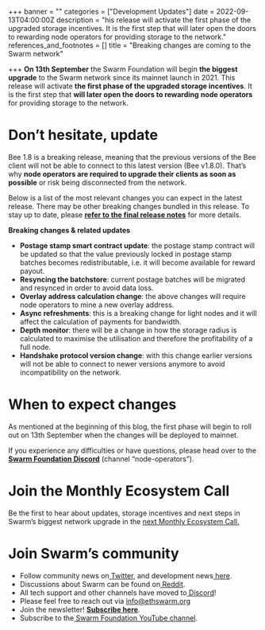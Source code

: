 +++
banner = ""
categories = ["Development Updates"]
date = 2022-09-13T04:00:00Z
description = "his release will activate the first phase of the upgraded storage incentives. It is the first step that will later open the doors to rewarding node operators for providing storage to the network."
references_and_footnotes = []
title = "Breaking changes are coming to the Swarm network"

+++
**On 13th September** the Swarm Foundation will begin **the biggest upgrade** to the Swarm network since its mainnet launch in 2021. This release will activate **the first phase of the upgraded storage incentives**. It is the first step that **will later open the doors to rewarding** **node operators** for providing storage to the network.

# Don’t hesitate, update

Bee 1.8 is a breaking release, meaning that the previous versions of the Bee client will not be able to connect to this latest version (Bee v1.8.0). That’s why **node operators are required to upgrade their clients as soon as possible** or risk being disconnected from the network.

Below is a list of the most relevant changes you can expect in the latest release. There may be other breaking changes bundled in this release. To stay up to date, please [**refer to the final release notes**](https://github.com/ethersphere/bee/releases) for more details.

**Breaking changes & related updates**

* **Postage stamp smart contract update**: the postage stamp contract will be updated so that the value previously locked in postage stamp batches becomes redistributable, i.e. it will become available for reward payout.
* **Resyncing the batchstore**: current postage batches will be migrated and resynced in order to avoid data loss.
* **Overlay address calculation change**: the above changes will require node operators to mine a new overlay address.
* **Async refreshments**: this is a breaking change for light nodes and it will affect the calculation of payments for bandwidth.
* **Depth monitor**: there will be a change in how the storage radius is calculated to maximise the utilisation and therefore the profitability of a full node.
* **Handshake protocol version change**: with this change earlier versions will not be able to connect to newer versions anymore to avoid incompatibility on the network.

# When to expect changes

As mentioned at the beginning of this blog, the first phase will begin to roll out on 13th September when the changes will be deployed to mainnet.

If you experience any difficulties or have questions, please head over to the [**Swarm Foundation Discord**](https://discord.com/channels/799027393297514537/801438093927776286) (channel “node-operators”).

# Join the Monthly Ecosystem Call

Be the first to hear about updates, storage incentives and next steps in Swarm’s biggest network upgrade in the [next Monthly Ecosystem Call.](https://discord.gg/rb3gtvGGBF?event=1019262585268342864)

# Join Swarm’s community

* Follow community news on[ Twitter](https://twitter.com/ethswarmhive), and development news[ here](https://twitter.com/ethswarm).
* Discussions about Swarm can be found on[ Reddit](https://www.reddit.com/r/ethswarm/).
* All tech support and other channels have moved to[ Discord](https://discord.gg/wdghaQsGq5)!
* Please feel free to reach out via [info@ethswarm.org](mailto:info@ethswarm.org)
* Join the newsletter! [**Subscribe here**](https://www.ethswarm.org/newsletter.html).
* Subscribe to the[ Swarm Foundation YouTube channel](https://www.youtube.com/channel/UCu6ywn9MTqdREuE6xuRkskA/videos).